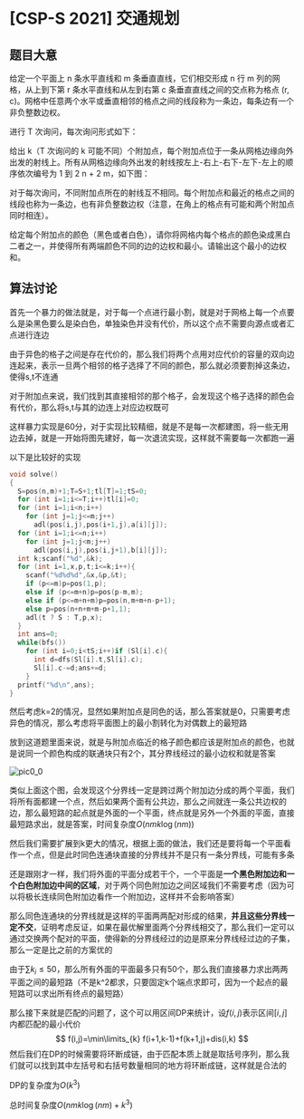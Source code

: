 # [CSP-S 2021] 交通规划

## 题目大意

给定一个平面上 n 条水平直线和 m 条垂直直线，它们相交形成 n 行 m 列的网格，从上到下第 r 条水平直线和从左到右第 c 条垂直直线之间的交点称为格点 (r, c)。网格中任意两个水平或垂直相邻的格点之间的线段称为一条边，每条边有一个非负整数边权。

进行 T 次询问，每次询问形式如下：

给出 k（T 次询问的 k 可能不同）个附加点，每个附加点位于一条从网格边缘向外出发的射线上。所有从网格边缘向外出发的射线按左上-右上-右下-左下-左上的顺序依次编号为 1 到 2 n + 2 m，如下图：

对于每次询问，不同附加点所在的射线互不相同。每个附加点和最近的格点之间的线段也称为一条边，也有非负整数边权（注意，在角上的格点有可能和两个附加点同时相连）。

给定每个附加点的颜色（黑色或者白色），请你将网格内每个格点的颜色染成黑白二者之一，并使得所有两端颜色不同的边的边权和最小。请输出这个最小的边权和。

## 算法讨论

首先一个暴力的做法就是，对于每一个点进行最小割，就是对于网格上每一个点要么是染黑色要么是染白色，单独染色并没有代价，所以这个点不需要向源点或者汇点进行连边

由于异色的格子之间是存在代价的，那么我们将两个点用对应代价的容量的双向边连起来，表示一旦两个相邻的格子选择了不同的颜色，那么就必须要割掉这条边，使得s,t不连通

对于附加点来说，我们找到其直接相邻的那个格子，会发现这个格子选择的颜色会有代价，那么将s,t与其的边连上对应边权既可

这样暴力实现是60分，对于实现比较精细，就是不是每一次都建图，将一些无用边去掉，就是一开始将图先建好，每一次退流实现，这样就不需要每一次都跑一遍

以下是比较好的实现

```C++
void solve()
{
  S=pos(n,m)+1;T=S+1;tl[T]=1;tS=0;
  for (int i=1;i<=T;i++)tl[i]=0;
  for (int i=1;i<n;i++)
    for (int j=1;j<=m;j++)
      adl(pos(i,j),pos(i+1,j),a[i][j]);
  for (int i=1;i<=n;i++)
    for (int j=1;j<m;j++)
      adl(pos(i,j),pos(i,j+1),b[i][j]);
  int k;scanf("%d",&k);
  for (int i=1,x,p,t;i<=k;i++){
    scanf("%d%d%d",&x,&p,&t);
    if (p<=m)p=pos(1,p);
    else if (p<=m+n)p=pos(p-m,m);
    else if (p<=m+n+m)p=pos(n,m+m+n-p+1);
    else p=pos(n+n+m+m-p+1,1);
    adl(t ? S : T,p,x);
  }
  int ans=0;
  while(bfs())
    for (int i=0;i<tS;i++)if (Sl[i].c){
      int d=dfs(Sl[i].t,Sl[i].c);
      Sl[i].c-=d;ans+=d;
    }
  printf("%d\n",ans);
}
```

然后考虑k=2的情况，显然如果附加点是同色的话，那么答案就是0，只需要考虑异色的情况，那么考虑将平面图上的最小割转化为对偶数上的最短路

放到这道题里面来说，就是与附加点临近的格子颜色都应该是附加点的颜色，也就是说同一个颜色构成的联通块只有2个，其分界线经过的最小边权和就是答案

![pic0_0](https://cdn.luogu.com.cn/upload/image_hosting/l04h3s8c.png)

类似上面这个图，会发现这个分界线一定是跨过两个附加边分成的两个平面，我们将所有面都建一个点，然后如果两个面有公共边，那么之间就连一条公共边权的边，那么最短路的起点就是外面的一个平面，终点就是另外一个外面的平面，直接最短路求出，就是答案，时间复杂度$O(nmk\log (nm))$

然后我们需要扩展到k更大的情况，根据上面的做法，我们还是要将每一个平面看作一个点，但是此时同色连通块直接的分界线并不是只有一条分界线，可能有多条

还是跟刚才一样，我们将外面的平面分成若干个，一个平面是**一个黑色附加边和一个白色附加边中间的区域**，对于两个同色附加边之间区域我们不需要考虑（因为可以将极长连续同色附加边看作一个附加边，这样并不会影响答案）

那么同色连通块的分界线就是这样的平面两两配对形成的结果，**并且这些分界线一定不交**，证明考虑反证，如果在最优解里面两个分界线相交了，那么我们一定可以通过交换两个配对的平面，使得新的分界线经过的边是原来分界线经过边的子集，那么一定是比之前的方案优的

由于$\sum k_i\leq 50$，那么所有外面的平面最多只有50个，那么我们直接暴力求出两两平面之间的最短路（不是k^2都求，只要固定k个端点求即可，因为一个起点的最短路可以求出所有终点的最短路）

那么接下来就是匹配的问题了，这个可以用区间DP来统计，设$f(i,j)$表示区间$[i,j]$内都匹配的最小代价
$$
f(i,j)=\min\limits_{k} f(i+1,k-1)+f(k+1,j)+dis(i,k)
$$
然后我们在DP的时候需要将环断成链，由于匹配本质上就是取括号序列，那么我们就可以找到其中左括号和右括号数量相同的地方将环断成链，这样就是合法的

DP的复杂度为$O(k^3)$

总时间复杂度$O(nmk\log (nm)+k^3)$

